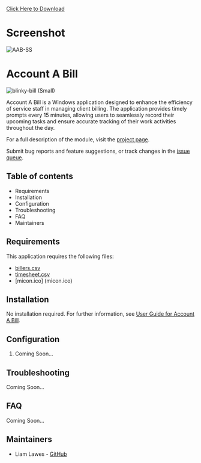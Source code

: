 [Click Here to Download](https://github.com/sudosendit/AccountABill-public/archive/refs/heads/main.zip)

# Screenshot

![AAB-SS](https://github.com/user-attachments/assets/12a80c90-4ecb-4bdf-b80a-14ba7146ec9c)


# Account A Bill

![blinky-bill (Small)](https://github.com/user-attachments/assets/8f99b16e-5a86-48df-a422-085a050c66d7)

Account A Bill is a Windows application designed to enhance the efficiency of service staff in managing client billing. The application provides timely prompts every 15 minutes, allowing users to seamlessly record their upcoming tasks and ensure accurate tracking of their work activities throughout the day.

For a full description of the module, visit the
[project page](https://github.com/sudosendit/AccountABill-publicbeta/).

Submit bug reports and feature suggestions, or track changes in the
[issue queue](https://github.com/sudosendit/AccountABill-publicbeta/issues).


## Table of contents

- Requirements
- Installation
- Configuration
- Troubleshooting
- FAQ
- Maintainers


## Requirements

This application requires the following files:

- [billers.csv](billers.csv)
- [timesheet.csv](timesheet.csv)
- [micon.ico] (micon.ico)


## Installation

No installation required. For further information, see
[User Guide for Account A Bill](https://github.com/sudosendit/AccountABill-publicbeta/).


## Configuration

1. Coming Soon...


## Troubleshooting

Coming Soon...


## FAQ

Coming Soon...


## Maintainers

- Liam Lawes - [GitHub](https://github.com/sudosendit/)
